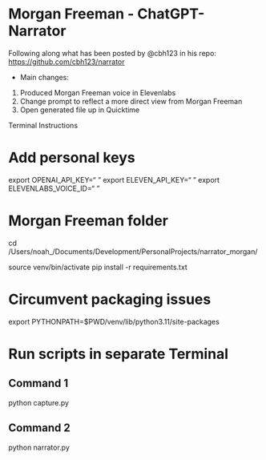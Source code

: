 # Morgan Freeman - ChatGPT-Narrator


Following along what has been posted by @cbh123 in his repo: https://github.com/cbh123/narrator

- Main changes:
1. Produced Morgan Freeman voice in Elevenlabs
2. Change prompt to reflect a more direct view from Morgan Freeman
3. Open generated file up in Quicktime

Terminal Instructions
# Add personal keys
export OPENAI_API_KEY=“ <your key> ”
export ELEVEN_API_KEY=“ <your key> ”
export ELEVENLABS_VOICE_ID=“ <your morgan freeman voice key> ”

# Morgan Freeman folder
cd /Users/noah_/Documents/Development/PersonalProjects/narrator_morgan/

source venv/bin/activate
pip install -r requirements.txt

# Circumvent packaging issues
export PYTHONPATH=$PWD/venv/lib/python3.11/site-packages

# Run scripts in separate Terminal
## Command 1
python capture.py

## Command 2
python narrator.py
